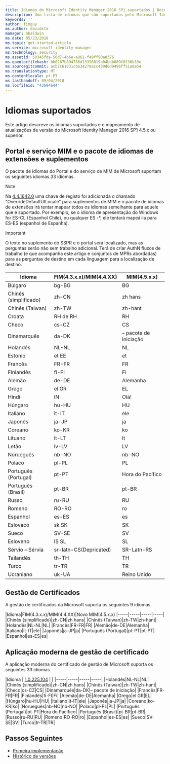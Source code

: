 ```yaml
---
title: Idiomas do Microsoft Identity Manager 2016 SP1 suportados | Documentos da Microsoft
description: Uma lista de idiomas que são suportadas pelo Microsoft Identity Manager 2016 SP1.
keywords: ''
author: fimguy
ms.author: davidste
manager: mbaldwin
ms.date: 05/23/2018
ms.topic: get-started-article
ms.service: microsoft-identity-manager
ms.technology: security
ms.assetid: 50345fda-56d7-4b6e-a861-f49ff90a8376
ms.openlocfilehash: bb0287b894786d13398819b04bdb089f0f36b33e
ms.sourcegitcommit: acb2c61831cb634278acc439d6d9496ff51a6a54
ms.translationtype: MT
ms.contentlocale: pt-PT
ms.lasthandoff: 09/04/2018
ms.locfileid: "43694644"
---
```

# <a name="supported-languages"></a>Idiomas suportados

Este artigo descreve os idiomas suportados e o mapeamento de atualizações de versão do Microsoft Identity Manager 2016 SP1 4.5.x ou superior.

## <a name="mim-service-and-portal-and-add-ins-and-extensions-language-pack"></a>Portal e serviço MIM e o pacote de idiomas de extensões e suplementos 

O pacote de idiomas do Portal e do serviço de MIM de Microsoft suportam os seguintes idiomas 33 idiomas.  

> [!NOTE]
> Na [4.4.1642.0](https://support.microsoft.com/en-us/help/4021562/hotfix-rollup-package-build-4-4-1642-0-is-available-for-microsoft) uma chave de registo foi adicionada o chamado "OverrideDefaultUILocale" para suplementos de MIM e o pacote de idiomas de extensões irá tentar mapear todos os idiomas semelhante para aquele que é suportado. Por exemplo, se o idioma de apresentação do Windows for ES-CL (Espanhol Chile), ou qualquer ES -\*, ele tentará mapeá-la para ES-ES (espanhol de Espanha).

> [!IMPORTANT]
> O texto no suplemento do SSPR e o portal será localizado, mas as perguntas serão não sem trabalho adicional. Terá de criar AuthN fluxos de trabalho (e que acompanha este artigo e conjuntos de MPRs abordadas) para as perguntas de destino em cada linguagem para a localização de destino.

|       Idioma        | FIM(4.3.x.x)/MIM(4.4.XX) | MIM(4.5.x.x) |
|-----------------------|--------------------------|--------------|
|       Búlgaro       |          bg-BG           |      BG      |
| Chinês (simplificado)  |          zh-CN           |   zh hans    |
|   Chinês (Taiwan)    |          zh-TW           |   zh-hant    |
|       Croata        |          RH de RH           |      RH      |
|         Checo         |          cs-CZ           |      CS      |
|        Dinamarquês         |          da-DK           |      – pacote de iniciação      |
|         Holandês         |          NL-NL           |      NL      |
|       Estónio        |          et EE           |      et      |
|        Francês         |          FR-FR           |      FR      |
|        Finlandês        |          fi-FI           |      Fi      |
|        Alemão         |          de-DE           |      Alemanha      |
|         Grego         |          el GR           |      EL      |
|         Híndi         |          IN           |      Olá!      |
|       Húngaro       |          hu-HU           |      HU      |
|        Italiano        |          it-IT           |      ele      |
|       Japonês        |          ja-JP           |      ja      |
|        Coreano         |          ko-KR           |      ko      |
|      Lituano       |          lt-LT           |      lt      |
|        Letão        |          lv-LV           |      LV      |
|       Norueguês       |          nb-NO           |    nb-NO     |
|        Polaco         |          pl-PL           |      PL      |
| Português (Portugal) |          pt-PT           |      Hora do Pacífico      |
|  Português (Brasil)  |          pt-BR           |    pt-BR     |
|        Russo        |          ru-RU           |      RU      |
|       Romeno        |          RO-RO           |      ro      |
|        Espanhol        |          es-ES           |      es      |
|        Eslovaco         |          sk SK           |      SK      |
|        Sueco        |          SV-SE           |      SV      |
|       Esloveno       |          IS SL           |      SL      |
|   Sérvio – Sérvia    |  sr-latn-CS(Depricated)  |  SR-Latn-RS  |
|         Tailandês          |          th-TH           |      TH      |
|        Turco        |          tr-TR           |      TR      |
|       Ucraniano       |          uk-UA           |      Reino Unido      |

## <a name="certificate-management"></a>Gestão de Certificados 
A gestão de certificados da Microsoft suporta os seguintes 9 idiomas. 

|Idioma|FIM(4.3.x.x)/MIM(4.4.XX)|Novo MIM(4.5.x.x)
|-----|-----|-----|-----|
|Chinês (simplificado)|zh-CN|zh hans|
|Chinês (Taiwan)|zh-TW|zh-hant|
|Holandês|NL-NL|NL|
|Francês|FR-FR|FR|
|Alemão|de-DE|Alemanha|
|Italiano|it-IT|ele|
|Japonês|ja-JP|ja|
|Português (Portugal)|pt-PT|pt-PT|
|Espanhol|es-ES|es|

## <a name="certificate-management-modern-application"></a>Aplicação moderna de gestão de certificado  
A aplicação moderna do certificado de gestão de Microsoft suporta os seguintes 33 idiomas. 

|Idioma | [1.0.225.104](https://www.microsoft.com/en-us/download/details.aspx?id=54954) | |
|-----|-----|-----|-----|
|Holandês|NL-NL|NL|
|Chinês (simplificado)|zh-CN|zh hans|
|Chinês (Taiwan)|zh-TW|zh-hant|
|Checo|cs-CZ|CS|
|Dinamarquês|da-DK|– pacote de iniciação|
|Francês|FR-FR|FR|
|Finlandês|fi-FI|Fi|
|Alemão|de-DE|Alemanha|
|Grego|el GR|EL|
|Húngaro|hu-HU|HU|
|Italiano|it-IT|ele|
|Japonês|ja-JP|ja|
|Coreano|ko-KR|ko|
|Norueguês|nb-NO|nb-NO|
|Polaco|pl-PL|PL|
|Português (Portugal)|pt-PT|Hora do Pacífico|
|Português (Brasil)|pt-BR|pt-BR|
|Russo|ru-RU|RU|
|Romeno|RO-RO|ro|
|Espanhol|es-ES|es|
|Sueco|SV-SE|SV|
|Turco|tr-TR|TR|

## <a name="next-steps"></a>Passos Seguintes

- [Primeira implementação](microsoft-identity-manager-deploy.md)
- [Histórico de versões](/reference/version-history.md)
